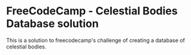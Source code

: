 # FreeCodeCamp - Celestial Bodies Database solution

This is a solution to freecodecamp's challenge of creating a database of celestial bodies.
